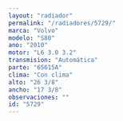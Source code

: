 ```yaml
---
layout: "radiador"
permalink: "/radiadores/5729/"
marca: "Volvo"
modelo: "S80"
ano: "2010"
motor: "L6 3.0 3.2"
transmision: "Automática"
parte: "65615A"
clima: "Con clima"
alto: "26 3/8"
ancho: "17 3/8"
observaciones: ""
id: "5729"
---
```


